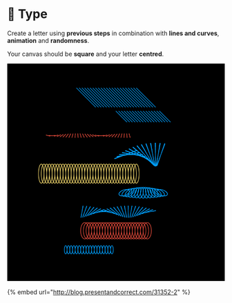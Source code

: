 # 🌼 Type

Create a letter using **previous steps** in combination with **lines and curves**, **animation** and **randomness**.

Your canvas should be **square** and your letter **centred**.

![Geometric Shapes / 200517 by Saskia Freeke](../../.gitbook/assets/eyp-5nowoamyrwa.png)

{% embed url="http://blog.presentandcorrect.com/31352-2" %}





